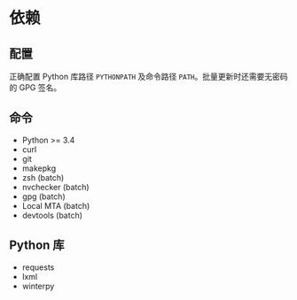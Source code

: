 依赖
====

配置
----

正确配置 Python 库路径 `PYTHONPATH` 及命令路径 `PATH`。批量更新时还需要无密码的 GPG 签名。

命令
----

* Python >= 3.4
* curl
* git
* makepkg
* zsh (batch)
* nvchecker (batch)
* gpg (batch)
* Local MTA (batch)
* devtools (batch)

Python 库
---------

* requests
* lxml
* winterpy
